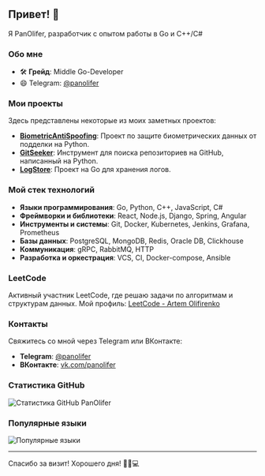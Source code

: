 ## Привет! 👋

Я PanOlifer, разработчик с опытом работы в Go и C++/C#

### Обо мне
- 🛠️ **Грейд**: Middle Go-Developer
- 😄 Telegram: [@panolifer](https://t.me/panolifer)

### Мои проекты
Здесь представлены некоторые из моих заметных проектов:
- **[BiometricAntiSpoofing](https://github.com/PanOlifer/BiometricAntiSpoofing)**: Проект по защите биометрических данных от подделки на Python.
- **[GitSeeker](https://github.com/PanOlifer/GitSeeker)**: Инструмент для поиска репозиториев на GitHub, написанный на Python.
- **[LogStore](https://github.com/PanOlifer/LogStore)**: Проект на Go для хранения логов.

### Мой стек технологий
- **Языки программирования**: Go, Python, C++, JavaScript, C#
- **Фреймворки и библиотеки**: React, Node.js, Django, Spring, Angular
- **Инструменты и системы**: Git, Docker, Kubernetes, Jenkins, Grafana, Prometheus
- **Базы данных**: PostgreSQL, MongoDB, Redis, Oracle DB, Clickhouse
- **Коммуникация**: gRPC, RabbitMQ, HTTP
- **Разработка и оркестрация**: VCS, CI, Docker-compose, Ansible

### LeetCode
Активный участник LeetCode, где решаю задачи по алгоритмам и структурам данных. Мой профиль: [LeetCode - Artem Olifirenko](https://leetcode.com/u/Artem-Olifirenko/)

### Контакты
Свяжитесь со мной через Telegram или ВКонтакте:

- **Telegram**: [@panolifer](https://t.me/panolifer)
- **ВКонтакте**: [vk.com/panolifer](https://vk.com/panolifer)

### Статистика GitHub
![Статистика GitHub PanOlifer](https://github-readme-stats.vercel.app/api?username=PanOlifer&show_icons=true&theme=radical)

### Популярные языки
![Популярные языки](https://github-readme-stats.vercel.app/api/top-langs/?username=PanOlifer&layout=compact&theme=radical)

---

Спасибо за визит! Хорошего дня! 🚀✨💻
